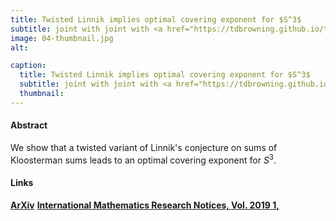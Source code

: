 ```yaml
---
title: Twisted Linnik implies optimal covering exponent for $S^3$
subtitle: joint with joint with <a href="https://tdbrowning.github.io/tdb/">Tim Browning</a> and <a href="https://scholar.google.at/citations?user=FhNwBeQAAAAJ&hl=de">V. Vinay Kumaraswamy</a>.
image: 04-thumbnail.jpg
alt:

caption:
  title: Twisted Linnik implies optimal covering exponent for $S^3$
  subtitle: joint with joint with <a href="https://tdbrowning.github.io/tdb/">Tim Browning</a> and V. <a href="https://scholar.google.at/citations?user=FhNwBeQAAAAJ&hl=de">Vinay Kumaraswamy</a>.
  thumbnail:
---
```


#### Abstract
We  show  that a  twisted variant of Linnik's conjecture on sums of Kloosterman sums leads to an optimal covering exponent  for $S^3$.

#### Links
**[ArXiv](https://arxiv.org/abs/1609.06097)**
**[International Mathematics Research Notices, Vol. 2019 1,](https://doi.org/10.1093/imrn/rnx116)**
